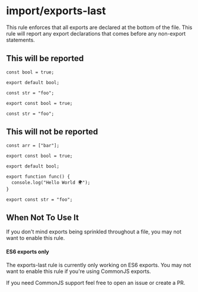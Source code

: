 # import/exports-last

This rule enforces that all exports are declared at the bottom of the file. This
rule will report any export declarations that comes before any non-export
statements.

## This will be reported

```JS
const bool = true;

export default bool;

const str = "foo";
```

```JS
export const bool = true;

const str = "foo";
```

## This will not be reported

```JS
const arr = ["bar"];

export const bool = true;

export default bool;

export function func() {
  console.log("Hello World 🌍");
}

export const str = "foo";
```

## When Not To Use It

If you don't mind exports being sprinkled throughout a file, you may not want to
enable this rule.

#### ES6 exports only

The exports-last rule is currently only working on ES6 exports. You may not want
to enable this rule if you're using CommonJS exports.

If you need CommonJS support feel free to open an issue or create a PR.
